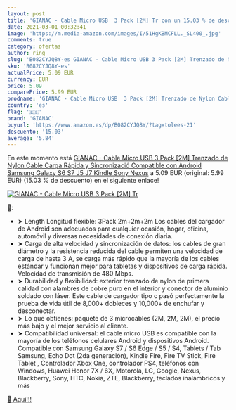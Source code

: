 ```yaml
---
layout: post
title: 'GIANAC - Cable Micro USB  3 Pack [2M] Tr con un 15.03 % de descuento'
date: 2021-03-01 00:32:41
image: 'https://m.media-amazon.com/images/I/51HgKBMCFLL._SL400_.jpg'
comments: true
category: ofertas
author: ring
slug: 'B082CYJQ8Y-es GIANAC - Cable Micro USB 3 Pack [2M] Trenzado de Nylon...'
sku: 'B082CYJQ8Y-es'
actualPrice: 5.09 EUR
currency: EUR
price: 5.09
comparePrice: 5.99 EUR
prodname: 'GIANAC - Cable Micro USB  3 Pack [2M] Trenzado de Nylon Cable Carga Rápida y Sincronizació Compatible con Android  Samsung Galaxy S6 S7 J5 J7  Kindle  Sony  Nexus'
country: 'es'
flag: '🇪🇸'
brand: 'GIANAC'
buyurl: 'https://www.amazon.es/dp/B082CYJQ8Y/?tag=tolees-21'
descuento: '15.03'
average: '5.84'
---
```


En este momento está [GIANAC - Cable Micro USB  3 Pack [2M] Trenzado de Nylon Cable Carga Rápida y Sincronizació Compatible con Android  Samsung Galaxy S6 S7 J5 J7  Kindle  Sony  Nexus](https://www.amazon.es/dp/B082CYJQ8Y/?tag=tolees-21) a 5.09 EUR (original: 5.99 EUR) (15.03 %  de descuento) en el siguiente enlace!

[![GIANAC - Cable Micro USB  3 Pack [2M] Tr](https://m.media-amazon.com/images/I/51HgKBMCFLL._SL400_.jpg)](https://www.amazon.es/dp/B082CYJQ8Y/?tag=tolees-21)

🔎:

- ➤ Length Longitud flexible: 3Pack 2m+2m+2m Los cables del cargador de Android son adecuados para cualquier ocasión, hogar, oficina, automóvil y diversas necesidades de conexión diaria.
- ➤ Carga de alta velocidad y sincronización de datos: los cables de gran diámetro y la resistencia reducida del cable permiten una velocidad de carga de hasta 3 A, se carga más rápido que la mayoría de los cables estándar y funcionan mejor para tabletas y dispositivos de carga rápida. Velocidad de transmisión de 480 Mbps.
- ➤ Durabilidad y flexibilidad: exterior trenzado de nylon de primera calidad con alambres de cobre puro en el interior y conector de aluminio soldado con láser. Este cable de cargador tipo c pasó perfectamente la prueba de vida útil de 8,000+ dobleces y 10,000+ de enchufar y desconectar.
- ➤ Lo que obtienes: paquete de 3 microcables (2M, 2M, 2M), el precio más bajo y el mejor servicio al cliente.
- ➤ Compatibilidad universal: el cable micro USB es compatible con la mayoría de los teléfonos celulares Android y dispositivos Android. Compatible con Samsung Galaxy S7 / S6 Edge / S5 / S4, Tablets / Tab Samsung, Echo Dot (2da generación), Kindle Fire, Fire TV Stick, Fire Tablet , Controlador Xbox One, controlador PS4, teléfonos con Windows, Huawei Honor 7X / 6X, Motorola, LG, Google, Nexus, Blackberry, Sony, HTC, Nokia, ZTE, Blackberry, teclados inalámbricos y más

[🛒 Aquí!!!](https://www.amazon.es/dp/B082CYJQ8Y/?tag=tolees-21)
